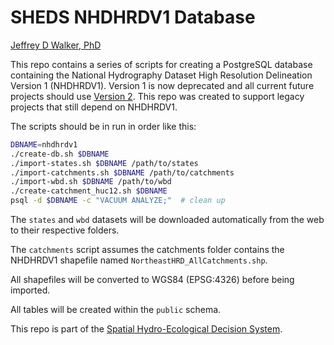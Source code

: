 SHEDS NHDHRDV1 Database
=======================

[Jeffrey D Walker, PhD](http://walkerenvres.com)

This repo contains a series of scripts for creating a PostgreSQL database containing the National Hydrography Dataset High Resolution Delineation Version 1 (NHDHRDV1). Version 1 is now deprecated and all current future projects should use [Version 2](https://github.com/Conte-Ecology/shedsGisData/tree/master/NHDHRDV2). This repo was created to support legacy projects that still depend on NHDHRDV1.

The scripts should be in run in order like this:

```sh
DBNAME=nhdhrdv1
./create-db.sh $DBNAME
./import-states.sh $DBNAME /path/to/states
./import-catchments.sh $DBNAME /path/to/catchments
./import-wbd.sh $DBNAME /path/to/wbd
./create-catchment_huc12.sh $DBNAME
psql -d $DBNAME -c "VACUUM ANALYZE;"  # clean up
```

The `states` and `wbd` datasets will be downloaded automatically from the web to their respective folders.

The `catchments` script assumes the catchments folder contains the NHDHRDV1 shapefile named `NortheastHRD_AllCatchments.shp`.

All shapefiles will be converted to WGS84 (EPSG:4326) before being imported.

All tables will be created within the `public` schema.

This repo is part of the [Spatial Hydro-Ecological Decision System](http://ecosheds.org).

